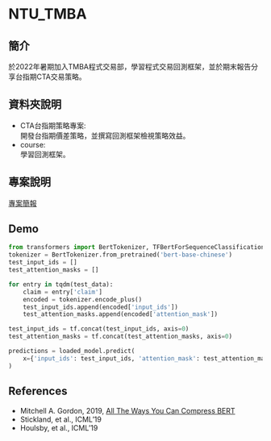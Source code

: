# NTU_TMBA
## 簡介
於2022年暑期加入TMBA程式交易部，學習程式交易回測框架，並於期末報告分享台指期CTA交易策略。

## 資料夾說明
* CTA台指期策略專案:    
開發台指期價差策略，並撰寫回測框架檢視策略效益。
* course:   
學習回測框架。	

## 專案說明
[專案簡報](CTA台指期策略/final_report.pdf)


## Demo
```python
from transformers import BertTokenizer, TFBertForSequenceClassification
tokenizer = BertTokenizer.from_pretrained('bert-base-chinese')
test_input_ids = []
test_attention_masks = []

for entry in tqdm(test_data):
    claim = entry['claim']
    encoded = tokenizer.encode_plus()
    test_input_ids.append(encoded['input_ids'])
    test_attention_masks.append(encoded['attention_mask'])

test_input_ids = tf.concat(test_input_ids, axis=0)
test_attention_masks = tf.concat(test_attention_masks, axis=0)

predictions = loaded_model.predict(
    x={'input_ids': test_input_ids, 'attention_mask': test_attention_masks}
)

```
## References
- Mitchell A. Gordon, 2019, [All The Ways You Can Compress BERT](https://mitchgordon.me/machine/learning/2019/11/18/all-the-ways-to-compress-BERT.html)
- Stickland, et al., ICML’19
- Houlsby, et al., ICML’19
